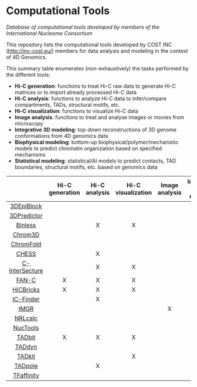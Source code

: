 # Computational Tools
*Database of computational tools developed by members of the International Nucleome Consortium*

This repository lists the computational tools developed by COST INC (http://inc-cost.eu/) members for data analysis and modeling in the context of 4D Genomics.

This summary table enumerates (non-exhaustively) the tasks performed by the different tools:
- **Hi-C generation**: functions to treat Hi-C raw data to generate Hi-C matrices or to import already processed Hi-C data 
- **Hi-C analysis**: functions to analyze Hi-C data to infer/compare compartments, TADs, structural motifs, etc. 
- **Hi-C visualization**: functions to visualize Hi-C data 
- **Image analysis**: functions to treat and analyse images or movies from microscopy 
- **Integrative 3D modeling**: top-down reconstructions of 3D genome conformations from 4D genomics data 
- **Biophysical modeling**: bottom-up biophysical/polymer/mechanistic models to predict chromatin organization based on specified mechanisms 
- **Statistical modeling**: statistical/AI models to predict contacts, TAD boundaries, structural motifs, etc. based on genomics data

|   | Hi-C generation | Hi-C analysis | Hi-C visualization | Image analysis | Integrative 3D modeling | Biophysical modeling | Statistical modeling |
| :---------: | :----: |:----: |:----: |:----: |:----: |:----: |:----: |
| [3DEpiBlock](3DEpiBlock.md) |  |  | | | | X| |
| [3DPredictor](3DPredictor.md) |  |  | | | | |X |
| [Binless](Binless.md) |  | X |X | | | | |
| [Chrom3D](Chrom3D.md) |  |  | | |X | | |
|[ChromFold](ChromFold.md)| |  | | | | X| |
|[CHESS](CHESS.md)| | X | | | | | |
|[C-InterSecture](C-InterSecture.md)|  |X |X| | | | |
|[FAN-C](FAN-C.md) | X | X |X | | | | |
|[HiCBricks](HiCBricks.md)| X | X | X | | | | |
| [IC-Finder](ICFinder.md)  |   | X | | | | | |
| [IMGR](IMGR.md)  |   |  | | X| X| | |
|[NRLcalc](NRLcalc.md) | |  | |  |  | X | X |
| [NucTools](NucTools.md) |   |  | |  |  | | X |
| [TADbit](TADbit.md) | X | X |X | | X| | |
| [TADdyn](TADdyn.md) |  |  | | | X| | |
| [TADkit](TADkit.md) |  |  |X | | | | |
| [TADpole](TADpole.md) |  | X | | | | | |
| [TFaffinity](TFaffinity.md) | |  | |  |  | X | |
